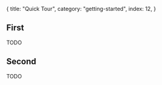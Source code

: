 {
  title: "Quick Tour",
  category: "getting-started",
  index: 12,
}

## First

TODO

## Second

TODO
